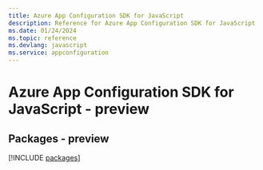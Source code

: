 ```yaml
---
title: Azure App Configuration SDK for JavaScript
description: Reference for Azure App Configuration SDK for JavaScript
ms.date: 01/24/2024
ms.topic: reference
ms.devlang: javascript
ms.service: appconfiguration
---
```

# Azure App Configuration SDK for JavaScript - preview
## Packages - preview
[!INCLUDE [packages](app-configuration-index.md)]